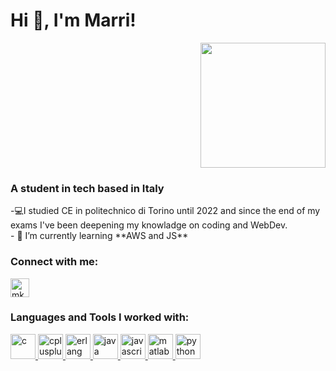 <div>
   <div align="left">
  <h1>Hi 👋, I'm Marri! 
    </div>
    <div align="right">
      <img src="https://media.giphy.com/media/Rs0JBoGpPxMAlnVc8y/giphy.gif" width="200"/>
    </div>
  </h1>
</div>


<h3>A student in tech based in Italy</h3>
-💻I studied CE in politechnico di Torino until 2022 and since the end of my exams I've been deepening my knowladge on coding and WebDev.<br>
- 🌱 I’m currently learning **AWS and JS**

<h3 align="left">Connect with me:</h3>
<p align="left">
<a href="https://linkedin.com/in/mkargar98" target="blank"><img align="center" src="https://i0.wp.com/viaggiosoloandata.it/wp-content/uploads/2019/02/linkedin-logo.png?fit=1000%2C250&ssl=1" alt="mkargar98" height="30" width=auto /></a>
</p>

<h3 align="left">Languages and Tools I worked with:</h3>
<p align="left"> 
  <a href="https://www.cprogramming.com/" target="_blank" rel="noreferrer"> 
    <img src="https://www.britefish.net/wp-content/uploads/2019/07/logo-c-1.png" alt="c" width="40" height="40"/> 
  </a> 
  <a href="https://www.w3schools.com/cpp/" target="_blank" rel="noreferrer"> 
    <img src="https://w7.pngwing.com/pngs/520/669/png-transparent-c-logo-c-programming-language-computer-icons-computer-programming-programming-miscellaneous-blue-trademark-thumbnail.png" alt="cplusplus" width="40" height="40"/> 
  </a> 
  <a href="https://www.erlang.org/" target="_blank" rel="noreferrer"> 
    <img src="https://www.erlang.org/assets/img/erlang-228x200.png" alt="erlang" width="40" height="40"/> 
  </a> 
  <a href="https://www.java.com" target="_blank" rel="noreferrer"> 
    <img src="https://spng.pngfind.com/pngs/s/145-1450650_active-learning-circles-in-syracuse-java-programming-language.png" alt="java" width="40" height="40"/> 
  </a> 
  <a href="https://developer.mozilla.org/en-US/docs/Web/JavaScript" target="_blank" rel="noreferrer"> 
    <img src="https://upload.wikimedia.org/wikipedia/commons/6/6a/JavaScript-logo.png" alt="javascript" width="40" height="40"/> 
  </a> 
  <a href="https://www.mathworks.com/" target="_blank" rel="noreferrer">
    <img src="https://upload.wikimedia.org/wikipedia/commons/2/21/Matlab_Logo.png" alt="matlab" width="40" height="40"/> 
  </a> 
  <a href="https://www.python.org" target="_blank" rel="noreferrer"> 
    <img src="https://banner2.cleanpng.com/20180412/kye/kisspng-python-programming-language-computer-programming-language-5acfdc3636bac7.8891188615235717662242.jpg" alt="python" width="40" height="40"/> 
  </a> 
</p>
